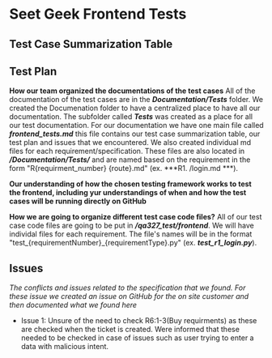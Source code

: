 # Seet Geek Frontend Tests

## Test Case Summarization Table

## Test Plan

**How our team organized the documentations of the test cases**
All of the documentation of the test cases are in the ***Documentation/Tests*** folder. We created the Documenation folder to have a centralized place to have all our documentation. The subfolder called ***Tests*** was created as a place for all our test documentation. For our documentation we have one main file called ***frontend_tests.md*** this file contains our test case summarization table, our test plan and issues that we encountered. We also created individual md files for each requirement/specification. These files are also located in ***/Documentation/Tests/*** and are named based on the requirement in the form "R{requirment_number} {route}.md" (ex. ***R1. /login.md ***). 


**Our understanding of how the chosen testing framework works to test the frontend, including yur understandings of when and how the test cases will be running directly on GitHub**

**How we are going to organize different test case code files?**
All of our test case code files are going to be put in ***/qa327_test/frontend***. We will have individal files for each requirement. The file's names will be in the format "test_{requirementNumber}_{requirementType}.py" (ex. ***test_r1_login.py***). 

## Issues
*The conflicts and issues related to the specification that we found. For these issue we created an issue on GitHub for the on site customer and then documented what we found here*
- Issue 1: Unsure of the need to check R6:1-3(Buy requirments) as these are checked when the ticket is created. Were informed that these needed to be checked in case of issues such as user trying to enter a data with malicious intent. 
